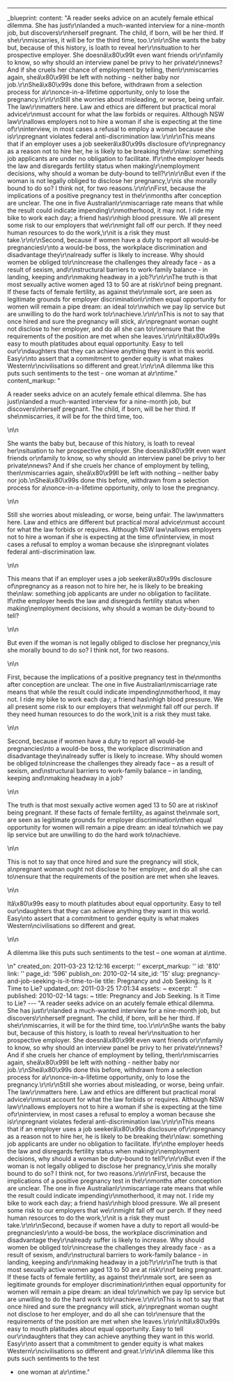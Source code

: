 ---
_blueprint:
  content: "A reader seeks advice on an acutely female ethical dilemma. She has just\r\nlanded
    a much-wanted interview for a nine-month job, but discovers\r\nherself pregnant.
    The child, if born, will be her third. If she\r\nmiscarries, it will be for the
    third time, too.\r\n\r\nShe wants the baby but, because of this history, is loath
    to reveal her\r\nsituation to her prospective employer. She doesnâ\x80\x99t even
    want friends or\r\nfamily to know, so why should an interview panel be privy to
    her private\r\nnews? And if she cruels her chance of employment by telling, then\r\nmiscarries
    again, sheâ\x80\x99ll be left with nothing - neither baby nor job.\r\nSheâ\x80\x99s
    done this before, withdrawn from a selection process for a\r\nonce-in-a-lifetime
    opportunity, only to lose the pregnancy.\r\n\r\nStill she worries about misleading,
    or worse, being unfair. The law\r\nmatters here. Law and ethics are different
    but practical moral advice\r\nmust account for what the law forbids or requires.
    Although NSW law\r\nallows employers not to hire a woman if she is expecting at
    the time of\r\ninterview, in most cases a refusal to employ a woman because she
    is\r\npregnant violates federal anti-discrimination law.\r\n\r\nThis means that
    if an employer uses a job seekerâ\x80\x99s disclosure of\r\npregnancy as a reason
    not to hire her, he is likely to be breaking the\r\nlaw: something job applicants
    are under no obligation to facilitate. If\r\nthe employer heeds the law and disregards
    fertility status when making\r\nemployment decisions, why should a woman be duty-bound
    to tell?\r\n\r\nBut even if the woman is not legally obliged to disclose her pregnancy,\r\nis
    she morally bound to do so? I think not, for two reasons.\r\n\r\nFirst, because
    the implications of a positive pregnancy test in the\r\nmonths after conception
    are unclear. The one in five Australian\r\nmiscarriage rate means that while the
    result could indicate impending\r\nmotherhood, it may not. I ride my bike to work
    each day; a friend has\r\nhigh blood pressure. We all present some risk to our
    employers that we\r\nmight fall off our perch. If they need human resources to
    do the work,\r\nit is a risk they must take.\r\n\r\nSecond, because if women have
    a duty to report all would-be pregnancies\r\nto a would-be boss, the workplace
    discrimination and disadvantage they\r\nalready suffer is likely to increase.
    Why should women be obliged to\r\nincrease the challenges they already face -
    as a result of sexism, and\r\nstructural barriers to work-family balance - in
    landing, keeping and\r\nmaking headway in a job?\r\n\r\nThe truth is that most
    sexually active women aged 13 to 50 are at risk\r\nof being pregnant. If these
    facts of female fertility, as against the\r\nmale sort, are seen as legitimate
    grounds for employer discrimination\r\nthen equal opportunity for women will remain
    a pipe dream: an ideal to\r\nwhich we pay lip service but are unwilling to do
    the hard work to\r\nachieve.\r\n\r\nThis is not to say that once hired and sure
    the pregnancy will stick, a\r\npregnant woman ought not disclose to her employer,
    and do all she can to\r\nensure that the requirements of the position are met
    when she leaves.\r\n\r\nItâ\x80\x99s easy to mouth platitudes about equal opportunity.
    Easy to tell our\r\ndaughters that they can achieve anything they want in this
    world. Easy\r\nto assert that a commitment to gender equity is what makes Western\r\ncivilisations
    so different and great.\r\n\r\nA dilemma like this puts such sentiments to the
    test - one woman at a\r\ntime."
  content_markup: "<p>A reader seeks advice on an acutely female ethical dilemma.
    She has just\nlanded a much-wanted interview for a nine-month job, but discovers\nherself
    pregnant. The child, if born, will be her third. If she\nmiscarries, it will be
    for the third time, too.</p>\n\n<p>She wants the baby but, because of this history,
    is loath to reveal her\nsituation to her prospective employer. She doesnâ\x80\x99t
    even want friends or\nfamily to know, so why should an interview panel be privy
    to her private\nnews? And if she cruels her chance of employment by telling, then\nmiscarries
    again, sheâ\x80\x99ll be left with nothing &ndash; neither baby nor job.\nSheâ\x80\x99s
    done this before, withdrawn from a selection process for a\nonce-in-a-lifetime
    opportunity, only to lose the pregnancy.</p>\n\n<p>Still she worries about misleading,
    or worse, being unfair. The law\nmatters here. Law and ethics are different but
    practical moral advice\nmust account for what the law forbids or requires. Although
    NSW law\nallows employers not to hire a woman if she is expecting at the time
    of\ninterview, in most cases a refusal to employ a woman because she is\npregnant
    violates federal anti-discrimination law.</p>\n\n<p>This means that if an employer
    uses a job seekerâ\x80\x99s disclosure of\npregnancy as a reason not to hire her,
    he is likely to be breaking the\nlaw: something job applicants are under no obligation
    to facilitate. If\nthe employer heeds the law and disregards fertility status
    when making\nemployment decisions, why should a woman be duty-bound to tell?</p>\n\n<p>But
    even if the woman is not legally obliged to disclose her pregnancy,\nis she morally
    bound to do so? I think not, for two reasons.</p>\n\n<p>First, because the implications
    of a positive pregnancy test in the\nmonths after conception are unclear. The
    one in five Australian\nmiscarriage rate means that while the result could indicate
    impending\nmotherhood, it may not. I ride my bike to work each day; a friend has\nhigh
    blood pressure. We all present some risk to our employers that we\nmight fall
    off our perch. If they need human resources to do the work,\nit is a risk they
    must take.</p>\n\n<p>Second, because if women have a duty to report all would-be
    pregnancies\nto a would-be boss, the workplace discrimination and disadvantage
    they\nalready suffer is likely to increase. Why should women be obliged to\nincrease
    the challenges they already face &ndash; as a result of sexism, and\nstructural
    barriers to work-family balance &ndash; in landing, keeping and\nmaking headway
    in a job?</p>\n\n<p>The truth is that most sexually active women aged 13 to 50
    are at risk\nof being pregnant. If these facts of female fertility, as against
    the\nmale sort, are seen as legitimate grounds for employer discrimination\nthen
    equal opportunity for women will remain a pipe dream: an ideal to\nwhich we pay
    lip service but are unwilling to do the hard work to\nachieve.</p>\n\n<p>This
    is not to say that once hired and sure the pregnancy will stick, a\npregnant woman
    ought not disclose to her employer, and do all she can to\nensure that the requirements
    of the position are met when she leaves.</p>\n\n<p>Itâ\x80\x99s easy to mouth
    platitudes about equal opportunity. Easy to tell our\ndaughters that they can
    achieve anything they want in this world. Easy\nto assert that a commitment to
    gender equity is what makes Western\ncivilisations so different and great.</p>\n\n<p>A
    dilemma like this puts such sentiments to the test &ndash; one woman at a\ntime.</p>\n"
  created_on: 2011-03-23 12:12:16
  excerpt: ''
  excerpt_markup: ''
  id: '810'
  link: ''
  page_id: '596'
  publish_on: 2010-02-14
  site_id: '15'
  slug: pregnancy-and-job-seeking-is-it-time-to-lie
  title: Pregnancy and Job Seeking. Is it Time to Lie?
  updated_on: 2011-03-25 17:01:34
assets: ~
excerpt: ''
published: 2010-02-14
tags: ~
title: Pregnancy and Job Seeking. Is it Time to Lie?
--- "A reader seeks advice on an acutely female ethical dilemma. She has just\r\nlanded
  a much-wanted interview for a nine-month job, but discovers\r\nherself pregnant.
  The child, if born, will be her third. If she\r\nmiscarries, it will be for the
  third time, too.\r\n\r\nShe wants the baby but, because of this history, is loath
  to reveal her\r\nsituation to her prospective employer. She doesnâ\x80\x99t even
  want friends or\r\nfamily to know, so why should an interview panel be privy to
  her private\r\nnews? And if she cruels her chance of employment by telling, then\r\nmiscarries
  again, sheâ\x80\x99ll be left with nothing - neither baby nor job.\r\nSheâ\x80\x99s
  done this before, withdrawn from a selection process for a\r\nonce-in-a-lifetime
  opportunity, only to lose the pregnancy.\r\n\r\nStill she worries about misleading,
  or worse, being unfair. The law\r\nmatters here. Law and ethics are different but
  practical moral advice\r\nmust account for what the law forbids or requires. Although
  NSW law\r\nallows employers not to hire a woman if she is expecting at the time
  of\r\ninterview, in most cases a refusal to employ a woman because she is\r\npregnant
  violates federal anti-discrimination law.\r\n\r\nThis means that if an employer
  uses a job seekerâ\x80\x99s disclosure of\r\npregnancy as a reason not to hire her,
  he is likely to be breaking the\r\nlaw: something job applicants are under no obligation
  to facilitate. If\r\nthe employer heeds the law and disregards fertility status
  when making\r\nemployment decisions, why should a woman be duty-bound to tell?\r\n\r\nBut
  even if the woman is not legally obliged to disclose her pregnancy,\r\nis she morally
  bound to do so? I think not, for two reasons.\r\n\r\nFirst, because the implications
  of a positive pregnancy test in the\r\nmonths after conception are unclear. The
  one in five Australian\r\nmiscarriage rate means that while the result could indicate
  impending\r\nmotherhood, it may not. I ride my bike to work each day; a friend has\r\nhigh
  blood pressure. We all present some risk to our employers that we\r\nmight fall
  off our perch. If they need human resources to do the work,\r\nit is a risk they
  must take.\r\n\r\nSecond, because if women have a duty to report all would-be pregnancies\r\nto
  a would-be boss, the workplace discrimination and disadvantage they\r\nalready suffer
  is likely to increase. Why should women be obliged to\r\nincrease the challenges
  they already face - as a result of sexism, and\r\nstructural barriers to work-family
  balance - in landing, keeping and\r\nmaking headway in a job?\r\n\r\nThe truth is
  that most sexually active women aged 13 to 50 are at risk\r\nof being pregnant.
  If these facts of female fertility, as against the\r\nmale sort, are seen as legitimate
  grounds for employer discrimination\r\nthen equal opportunity for women will remain
  a pipe dream: an ideal to\r\nwhich we pay lip service but are unwilling to do the
  hard work to\r\nachieve.\r\n\r\nThis is not to say that once hired and sure the
  pregnancy will stick, a\r\npregnant woman ought not disclose to her employer, and
  do all she can to\r\nensure that the requirements of the position are met when she
  leaves.\r\n\r\nItâ\x80\x99s easy to mouth platitudes about equal opportunity. Easy
  to tell our\r\ndaughters that they can achieve anything they want in this world.
  Easy\r\nto assert that a commitment to gender equity is what makes Western\r\ncivilisations
  so different and great.\r\n\r\nA dilemma like this puts such sentiments to the test
  - one woman at a\r\ntime."
